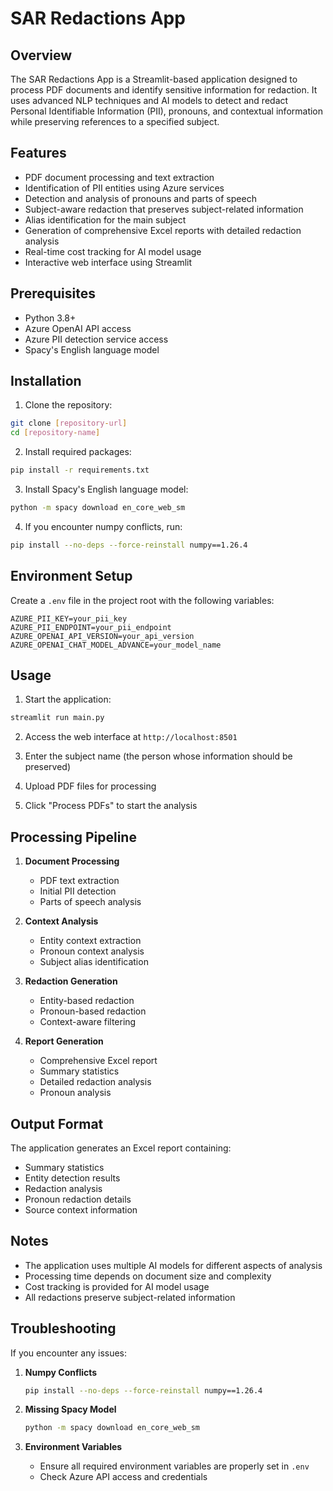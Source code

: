 # SAR Redactions App

## Overview
The SAR Redactions App is a Streamlit-based application designed to process PDF documents and identify sensitive information for redaction. It uses advanced NLP techniques and AI models to detect and redact Personal Identifiable Information (PII), pronouns, and contextual information while preserving references to a specified subject.

## Features
- PDF document processing and text extraction
- Identification of PII entities using Azure services
- Detection and analysis of pronouns and parts of speech
- Subject-aware redaction that preserves subject-related information
- Alias identification for the main subject
- Generation of comprehensive Excel reports with detailed redaction analysis
- Real-time cost tracking for AI model usage
- Interactive web interface using Streamlit

## Prerequisites
- Python 3.8+
- Azure OpenAI API access
- Azure PII detection service access
- Spacy's English language model

## Installation

1. Clone the repository:
```bash
git clone [repository-url]
cd [repository-name]
```

2. Install required packages:
```bash
pip install -r requirements.txt
```

3. Install Spacy's English language model:
```bash
python -m spacy download en_core_web_sm
```

4. If you encounter numpy conflicts, run:
```bash
pip install --no-deps --force-reinstall numpy==1.26.4
```

## Environment Setup

Create a `.env` file in the project root with the following variables:
```
AZURE_PII_KEY=your_pii_key
AZURE_PII_ENDPOINT=your_pii_endpoint
AZURE_OPENAI_API_VERSION=your_api_version
AZURE_OPENAI_CHAT_MODEL_ADVANCE=your_model_name
```

## Usage

1. Start the application:
```bash
streamlit run main.py
```

2. Access the web interface at `http://localhost:8501`

3. Enter the subject name (the person whose information should be preserved)

4. Upload PDF files for processing

5. Click "Process PDFs" to start the analysis

## Processing Pipeline

1. **Document Processing**
   - PDF text extraction
   - Initial PII detection
   - Parts of speech analysis

2. **Context Analysis**
   - Entity context extraction
   - Pronoun context analysis
   - Subject alias identification

3. **Redaction Generation**
   - Entity-based redaction
   - Pronoun-based redaction
   - Context-aware filtering

4. **Report Generation**
   - Comprehensive Excel report
   - Summary statistics
   - Detailed redaction analysis
   - Pronoun analysis

## Output Format

The application generates an Excel report containing:
- Summary statistics
- Entity detection results
- Redaction analysis
- Pronoun redaction details
- Source context information

## Notes

- The application uses multiple AI models for different aspects of analysis
- Processing time depends on document size and complexity
- Cost tracking is provided for AI model usage
- All redactions preserve subject-related information

## Troubleshooting

If you encounter any issues:

1. **Numpy Conflicts**
   ```bash
   pip install --no-deps --force-reinstall numpy==1.26.4
   ```

2. **Missing Spacy Model**
   ```bash
   python -m spacy download en_core_web_sm
   ```

3. **Environment Variables**
   - Ensure all required environment variables are properly set in `.env`
   - Check Azure API access and credentials

